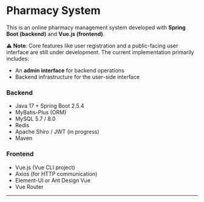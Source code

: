 # Pharmacy System

This is an online pharmacy management system developed with **Spring Boot (backend)** and **Vue.js (frontend)**.

⚠️ **Note**: Core features like user registration and a public-facing user interface are still under development. The current implementation primarily includes:
- An **admin interface** for backend operations
- Backend infrastructure for the user-side interface


### Backend
- Java 17 + Spring Boot 2.5.4
- MyBatis-Plus (ORM)
- MySQL 5.7 / 8.0
- Redis
- Apache Shiro / JWT (in progress)
- Maven

### Frontend
- Vue.js (Vue CLI project)
- Axios (for HTTP communication)
- Element-UI or Ant Design Vue
- Vue Router

---
